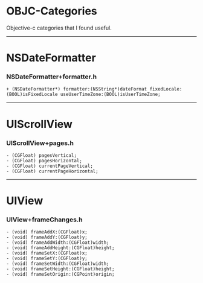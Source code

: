 # OBJC-Categories #

Objective-c categories that I found useful.

_____ 

# NSDateFormatter #

### NSDateFormatter+formatter.h ###

    + (NSDateFormatter*) formatter:(NSString*)dateFormat fixedLocale:(BOOL)isFixedLocale useUserTimeZone:(BOOL)isUserTimeZone;

_____

# UIScrollView #

### UIScrollView+pages.h ###

    - (CGFloat) pagesVertical;
    - (CGFloat) pagesHorizontal;
    - (CGFloat) currentPageVertical;
    - (CGFloat) currentPageHorizontal;

_____

# UIView #

### UIView+frameChanges.h ###

    - (void) frameAddX:(CGFloat)x;
    - (void) frameAddY:(CGFloat)y;
    - (void) frameAddWidth:(CGFloat)width;
    - (void) frameAddHeight:(CGFloat)height;
    - (void) frameSetX:(CGFloat)x;
    - (void) frameSetY:(CGFloat)y;
    - (void) frameSetWidth:(CGFloat)width;
    - (void) frameSetHeight:(CGFloat)height;
    - (void) frameSetOrigin:(CGPoint)origin;
